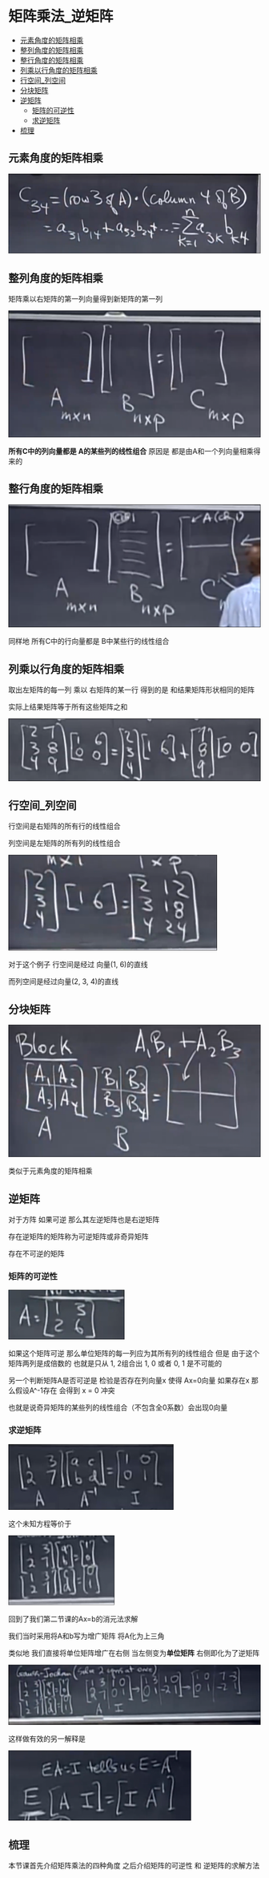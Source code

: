 # 矩阵乘法_逆矩阵
 
* [元素角度的矩阵相乘](#元素角度的矩阵相乘)
* [整列角度的矩阵相乘](#整列角度的矩阵相乘)
* [整行角度的矩阵相乘](#整行角度的矩阵相乘)
* [列乘以行角度的矩阵相乘](#列乘以行角度的矩阵相乘)
* [行空间_列空间](#行空间_列空间)
* [分块矩阵](#分块矩阵)
* [逆矩阵](#逆矩阵)
  * [矩阵的可逆性](#矩阵的可逆性)
  * [求逆矩阵](#求逆矩阵)
* [梳理](#梳理)

## 元素角度的矩阵相乘

![](img/dae1f2db.png)

## 整列角度的矩阵相乘

矩阵乘以右矩阵的第一列向量得到新矩阵的第一列

![](img/9c4fe077.png)

**所有C中的列向量都是 A的某些列的线性组合** 原因是 都是由A和一个列向量相乘得来的

## 整行角度的矩阵相乘

![](img/59dd4f8c.png)

同样地 所有C中的行向量都是 B中某些行的线性组合

## 列乘以行角度的矩阵相乘

取出左矩阵的每一列 乘以 右矩阵的某一行 得到的是 和结果矩阵形状相同的矩阵

实际上结果矩阵等于所有这些矩阵之和

![](img/8d00f5f7.png)

## 行空间_列空间

行空间是右矩阵的所有行的线性组合 

列空间是左矩阵的所有列的线性组合

![](img/d06c2723.png)

对于这个例子 行空间是经过 向量(1, 6)的直线

而列空间是经过向量(2, 3, 4)的直线

## 分块矩阵

![](img/1d14ac1c.png)

类似于元素角度的矩阵相乘

## 逆矩阵

对于方阵 如果可逆 那么其左逆矩阵也是右逆矩阵

存在逆矩阵的矩阵称为可逆矩阵或非奇异矩阵 

存在不可逆的矩阵 

### 矩阵的可逆性

![](img/d319bce8.png)

如果这个矩阵可逆 那么单位矩阵的每一列应为其所有列的线性组合 但是 由于这个矩阵两列是成倍数的 也就是只从 1, 2组合出 1, 0 或者 0, 1 是不可能的

另一个判断矩阵A是否可逆是 检验是否存在列向量x 使得 Ax=0向量 如果存在x 那么假设A^-1存在 会得到 x = 0 冲突

也就是说奇异矩阵的某些列的线性组合（不包含全0系数）会出现0向量

### 求逆矩阵

![](img/5e27f6f5.png)

这个未知方程等价于

![](img/80a40765.png)

回到了我们第二节课的Ax=b的消元法求解

我们当时采用将A和b写为增广矩阵 将A化为上三角

类似地 我们直接将单位矩阵增广在右侧 当左侧变为**单位矩阵** 右侧即化为了逆矩阵

![](img/018de72d.png)

这样做有效的另一解释是

![](img/69c1aa55.png)

## 梳理

本节课首先介绍矩阵乘法的四种角度 之后介绍矩阵的可逆性 和 逆矩阵的求解方法
